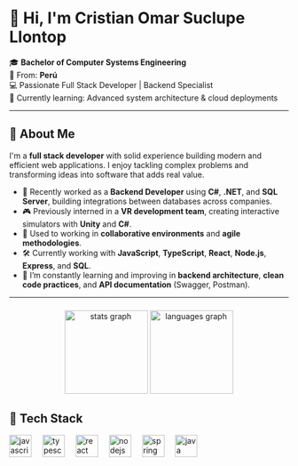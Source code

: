 # 👋 Hi, I'm Cristian Omar Suclupe Llontop

🎓 **Bachelor of Computer Systems Engineering**  
📍 From: **Perú**  
💻 Passionate Full Stack Developer | Backend Specialist  
🌱 Currently learning: Advanced system architecture & cloud deployments  

---

## 🚀 About Me

I'm a **full stack developer** with solid experience building modern and efficient web applications. I enjoy tackling complex problems and transforming ideas into software that adds real value.

- 💼 Recently worked as a **Backend Developer** using **C#**, **.NET**, and **SQL Server**, building integrations between databases across companies.
- 🎮 Previously interned in a **VR development team**, creating interactive simulators with **Unity** and **C#**.
- 🔁 Used to working in **collaborative environments** and **agile methodologies**.
- 🛠️ Currently working with **JavaScript**, **TypeScript**, **React**, **Node.js**, **Express**, and **SQL**.
- 🧠 I’m constantly learning and improving in **backend architecture**, **clean code practices**, and **API documentation** (Swagger, Postman).

---


###

<div align="center">
  <img src="https://github-readme-stats.vercel.app/api?username=CristianSuclupe&hide_title=false&hide_rank=false&show_icons=true&include_all_commits=true&count_private=true&disable_animations=false&theme=dracula&locale=en&hide_border=false&order=1" height="150" alt="stats graph"  />
  <img src="https://github-readme-stats.vercel.app/api/top-langs?username=CristianSuclupe&locale=en&hide_title=false&layout=compact&card_width=320&langs_count=5&theme=dracula&hide_border=false&order=2" height="150" alt="languages graph"  />
</div>

###
## 🧰 Tech Stack
<div align="left">
  <img src="https://cdn.jsdelivr.net/gh/devicons/devicon/icons/javascript/javascript-original.svg" height="40" alt="javascript logo"  />
  <img width="12" />
  <img src="https://cdn.jsdelivr.net/gh/devicons/devicon/icons/typescript/typescript-original.svg" height="40" alt="typescript logo"  />
  <img width="12" />
  <img src="https://cdn.jsdelivr.net/gh/devicons/devicon/icons/react/react-original.svg" height="40" alt="react logo"  />
  <img width="12" />
  <img src="https://cdn.jsdelivr.net/gh/devicons/devicon/icons/nodejs/nodejs-original.svg" height="40" alt="nodejs logo"  />
  <img width="12" />
  <img src="https://cdn.jsdelivr.net/gh/devicons/devicon/icons/spring/spring-original.svg" height="40" alt="spring logo"  />
  <img width="12" />
  <img src="https://cdn.jsdelivr.net/gh/devicons/devicon/icons/java/java-original.svg" height="40" alt="java logo"  />
</div>

###



###
